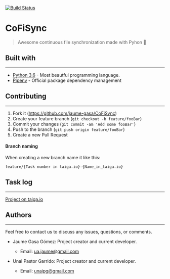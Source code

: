 [![Build Status](https://travis-ci.org/jaume-gasa/CoFiSync.svg?branch=master)](https://travis-ci.org/jaume-gasa/CoFiSync)
# CoFiSync 
>Awesome continuous file synchronization made with Pyhon 🐍


## Built with
---
* [Python 3.6](https://www.python.org/downloads/release/python-360/) - Most beautful programming language.
* [Pipenv](https://docs.pipenv.org/) - Official package dependency management

## Contributing
---
1. Fork it (<https://github.com/jaume-gasa/CoFiSync>)
2. Create your feature branch (`git checkout -b feature/fooBar`)
3. Commit your changes (`git commit -am 'Add some fooBar'`)
4. Push to the branch (`git push origin feature/fooBar`)
5. Create a new Pull Request

#### Branch naming

When creating a new branch name it like this:

`feature/{Task number in taiga.io}-{Name_in_taiga.io}`

## Task log
---
[Project on taiga.io](https://tree.taiga.io/project/jaume-gasa-cofisync/kanban)

## Authors
---
Feel free to contact us to discuss any issues, questions, or comments.

- Jaume Gasa Gómez: Project creator and current developer.
    - Email: <ua.jaume@gmail.com>

- Unai Pastor Garrido: Project creator and current developer.
    - Email: <unaipg@gmail.com>
